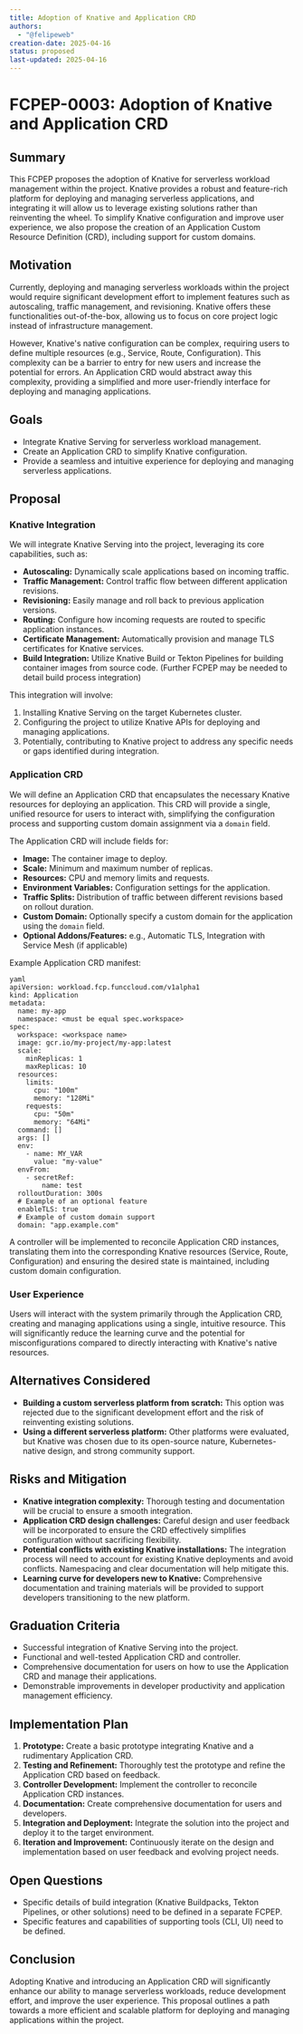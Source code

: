 ```yaml
---
title: Adoption of Knative and Application CRD
authors:
  - "@felipeweb"
creation-date: 2025-04-16
status: proposed
last-updated: 2025-04-16
---
```


# FCPEP-0003: Adoption of Knative and Application CRD

## Summary

This FCPEP proposes the adoption of Knative for serverless workload management within the project. Knative provides a robust and feature-rich platform for deploying and managing serverless applications, and integrating it will allow us to leverage existing solutions rather than reinventing the wheel. To simplify Knative configuration and improve user experience, we also propose the creation of an Application Custom Resource Definition (CRD), including support for custom domains.

## Motivation

Currently, deploying and managing serverless workloads within the project would require significant development effort to implement features such as autoscaling, traffic management, and revisioning. Knative offers these functionalities out-of-the-box, allowing us to focus on core project logic instead of infrastructure management.

However, Knative's native configuration can be complex, requiring users to define multiple resources (e.g., Service, Route, Configuration). This complexity can be a barrier to entry for new users and increase the potential for errors. An Application CRD would abstract away this complexity, providing a simplified and more user-friendly interface for deploying and managing applications.

## Goals

* Integrate Knative Serving for serverless workload management.
* Create an Application CRD to simplify Knative configuration.
* Provide a seamless and intuitive experience for deploying and managing serverless applications.

## Proposal

### Knative Integration

We will integrate Knative Serving into the project, leveraging its core capabilities, such as:

*   **Autoscaling:** Dynamically scale applications based on incoming traffic.
*   **Traffic Management:** Control traffic flow between different application revisions.
*   **Revisioning:** Easily manage and roll back to previous application versions.
*   **Routing:** Configure how incoming requests are routed to specific application instances.
*   **Certificate Management:** Automatically provision and manage TLS certificates for Knative services.
*   **Build Integration:** Utilize Knative Build or Tekton Pipelines for building container images from source code. (Further FCPEP may be needed to detail build process integration)

This integration will involve:

1. Installing Knative Serving on the target Kubernetes cluster.
2. Configuring the project to utilize Knative APIs for deploying and managing applications.
3. Potentially, contributing to Knative project to address any specific needs or gaps identified during integration.

### Application CRD

We will define an Application CRD that encapsulates the necessary Knative resources for deploying an application. This CRD will provide a single, unified resource for users to interact with, simplifying the configuration process and supporting custom domain assignment via a `domain` field.

The Application CRD will include fields for:

* **Image:** The container image to deploy.
* **Scale:** Minimum and maximum number of replicas.
* **Resources:** CPU and memory limits and requests.
* **Environment Variables:** Configuration settings for the application.
* **Traffic Splits:** Distribution of traffic between different revisions based on rollout duration.
* **Custom Domain:** Optionally specify a custom domain for the application using the `domain` field.
* **Optional Addons/Features:**  e.g.,  Automatic TLS,  Integration with Service Mesh (if applicable)

Example Application CRD manifest:
```
yaml
apiVersion: workload.fcp.funccloud.com/v1alpha1
kind: Application
metadata:
  name: my-app
  namespace: <must be equal spec.workspace>
spec:
  workspace: <workspace name>
  image: gcr.io/my-project/my-app:latest
  scale:
    minReplicas: 1
    maxReplicas: 10
  resources:
    limits:
      cpu: "100m"
      memory: "128Mi"
    requests:
      cpu: "50m"
      memory: "64Mi"
  command: []
  args: []
  env:
    - name: MY_VAR
      value: "my-value"
  envFrom:
    - secretRef:
        name: test
  rolloutDuration: 300s
  # Example of an optional feature
  enableTLS: true
  # Example of custom domain support
  domain: "app.example.com"
```
A controller will be implemented to reconcile Application CRD instances, translating them into the corresponding Knative resources (Service, Route, Configuration) and ensuring the desired state is maintained, including custom domain configuration.

### User Experience

Users will interact with the system primarily through the Application CRD, creating and managing applications using a single, intuitive resource.  This will significantly reduce the learning curve and the potential for misconfigurations compared to directly interacting with Knative's native resources.

## Alternatives Considered

* **Building a custom serverless platform from scratch:** This option was rejected due to the significant development effort and the risk of reinventing existing solutions.
* **Using a different serverless platform:** Other platforms were evaluated, but Knative was chosen due to its open-source nature, Kubernetes-native design, and strong community support.

## Risks and Mitigation

* **Knative integration complexity:** Thorough testing and documentation will be crucial to ensure a smooth integration.
* **Application CRD design challenges:** Careful design and user feedback will be incorporated to ensure the CRD effectively simplifies configuration without sacrificing flexibility.
* **Potential conflicts with existing Knative installations:**  The integration process will need to account for existing Knative deployments and avoid conflicts. Namespacing and clear documentation will help mitigate this.
* **Learning curve for developers new to Knative:**  Comprehensive documentation and training materials will be provided to support developers transitioning to the new platform.

## Graduation Criteria

* Successful integration of Knative Serving into the project.
* Functional and well-tested Application CRD and controller.
* Comprehensive documentation for users on how to use the Application CRD and manage their applications.
* Demonstrable improvements in developer productivity and application management efficiency.

## Implementation Plan

1. **Prototype:**  Create a basic prototype integrating Knative and a rudimentary Application CRD.
2. **Testing and Refinement:**  Thoroughly test the prototype and refine the Application CRD based on feedback.
3. **Controller Development:** Implement the controller to reconcile Application CRD instances.
4. **Documentation:**  Create comprehensive documentation for users and developers.
5. **Integration and Deployment:** Integrate the solution into the project and deploy it to the target environment.
6. **Iteration and Improvement:** Continuously iterate on the design and implementation based on user feedback and evolving project needs.

## Open Questions

* Specific details of build integration (Knative Buildpacks, Tekton Pipelines, or other solutions) need to be defined in a separate FCPEP.
* Specific features and capabilities of supporting tools (CLI, UI) need to be defined.

## Conclusion

Adopting Knative and introducing an Application CRD will significantly enhance our ability to manage serverless workloads, reduce development effort, and improve the user experience. This proposal outlines a path towards a more efficient and scalable platform for deploying and managing applications within the project.